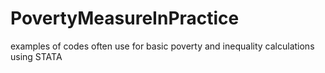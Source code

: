 # PovertyMeasureInPractice
examples of codes often use for basic poverty and inequality calculations using STATA
